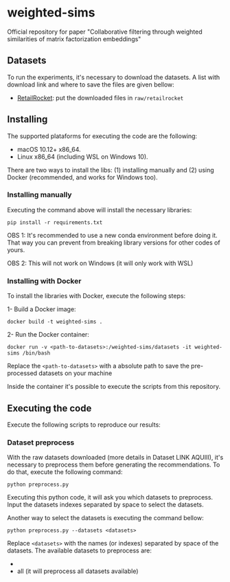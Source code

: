 # weighted-sims

Official repository for paper "Collaborative filtering through weighted similarities of matrix factorization embeddings"

## Datasets

To run the experiments, it's necessary to download the datasets. A list with download link and where to save the files are given bellow:

- [RetailRocket](https://www.kaggle.com/datasets/retailrocket/ecommerce-dataset): put the downloaded files in `raw/retailrocket`

## Installing

The supported plataforms for executing the code are the following:

- macOS 10.12+ x86_64.
- Linux x86_64 (including WSL on Windows 10).

There are two ways to install the libs: (1) installing manually and (2) using Docker (recommended, and works for Windows too).

### Installing manually

Executing the command above will install the necessary libraries:

`pip install -r requirements.txt`

OBS 1: It's recommended to use a new conda environment before doing it. That way you can prevent from breaking library versions for other codes of yours.

OBS 2: This will not work on Windows (it will only work with WSL)

### Installing with Docker

To install the libraries with Docker, execute the following steps:

1- Build a Docker image:

`docker build -t weighted-sims .`

2- Run the Docker container:

`docker run -v <path-to-datasets>:/weighted-sims/datasets -it weighted-sims /bin/bash`

Replace the `<path-to-datasets>` with a absolute path to save the pre-processed datasets on your machine

Inside the container it's possible to execute the scripts from this repository.

## Executing the code

Execute the following scripts to reproduce our results:

### Dataset preprocess

With the raw datasets downloaded (more details in Dataset LINK AQUIII), it's necessary to preprocess them before generating the recommendations.
To do that, execute the following command:

`python preprocess.py`

Executing this python code, it will ask you which datasets to preprocess. Input the datasets indexes separated by space to select the datasets.

Another way to select the datasets is executing the command bellow:

`python preprocess.py --datasets <datasets>`

Replace `<datasets>` with the names (or indexes) separated by space of the datasets. The available datasets to preprocess are:

- [1]: RetailRocket
- all (it will preprocess all datasets available)